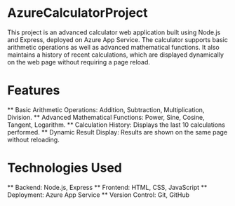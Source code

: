 # AzureCalculatorProject
This project is an advanced calculator web application built using Node.js and Express, deployed on Azure App Service. The calculator supports basic arithmetic operations as well as advanced mathematical functions. It also maintains a history of recent calculations, which are displayed dynamically on the web page without requiring a page reload.


# Features
** Basic Arithmetic Operations: Addition, Subtraction, Multiplication, Division.
** Advanced Mathematical Functions: Power, Sine, Cosine, Tangent, Logarithm.
** Calculation History: Displays the last 10 calculations performed.
** Dynamic Result Display: Results are shown on the same page without reloading.

# Technologies Used
** Backend: Node.js, Express
** Frontend: HTML, CSS, JavaScript
** Deployment: Azure App Service
** Version Control: Git, GitHub
